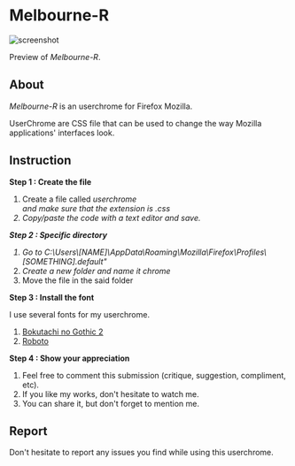 # Melbourne-R

![screenshot](https://s1.gifyu.com/images/Screenshot-1303.png)

Preview of <i>Melbourne-R</i>.

About
-------------------------------

<i>Melbourne-R</i> is an userchrome for </i>Firefox Mozilla</i>.

UserChrome are CSS file that can be used to change the way Mozilla applications' interfaces look. 


Instruction
-------------------------------

<strong>Step 1 : Create the file</strong>

<ol>
<li>Create a file called <i>userchrome</li> and make sure that the extension is <i>.css</i></li>
<li>Copy/paste the code with a text editor and save.</li>
</ol>

<strong>Step 2 : Specific directory </strong>
<ol>
<li> Go to C:\Users\[NAME]\AppData\Roaming\Mozilla\Firefox\Profiles\[SOMETHING].default"</li>
<li> Create a new folder and name it <i>chrome</i></i></li>
<li> Move the file in the said folder</li>
</ol>

<strong>Step 3 : Install the font </strong>

I use several fonts for my userchrome.
<ol>
<li> <a href="http://www.freejapanesefont.com/bokutachi-gothic-2-bold/">Bokutachi no Gothic 2 </a></li>
<li> <a href="https://www.fontsquirrel.com/fonts/roboto">Roboto</a></li>
</ol>

<strong>Step 4 : Show your appreciation </strong>
<ol>
<li>Feel free to comment this submission (critique, suggestion, compliment, etc).</li>
<li>If you like my works, don't hesitate to watch me.</li>
<li>You can share it, but don't forget to mention me.</li>
</ol>

Report
-------------------------------

Don't hesitate to report any issues you find while using this userchrome.
